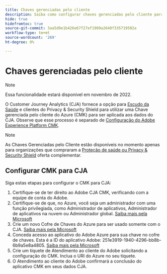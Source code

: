 ```yaml
---
title: Chaves gerenciadas pelo cliente
description: Saiba como configurar chaves gerenciadas pelo cliente para CJA.
hide: true
hidefromtoc: true
source-git-commit: 3aa5d9e1b426e67f27ef1909a2640f335719502a
workflow-type: tm+mt
source-wordcount: '269'
ht-degree: 0%

---
```


# Chaves gerenciadas pelo cliente

>[!NOTE]
>
>Essa funcionalidade estará disponível em novembro de 2022.

O Customer Journey Analytics (CJA) fornece a opção para [Escudo da Saúde](https://www.adobe.com/trust/compliance/hipaa-ready.html) e clientes do Privacy &amp; Security Shield para utilizar uma Chave gerenciada pelo cliente do Azure (CMK) para ser aplicada aos dados do CJA.  Observe que esse processo é separado de [Configuração do Adobe Experience Platform CMK](https://experienceleague.adobe.com/docs/experience-platform/landing/governance-privacy-security/customer-managed-keys.html).

>[!NOTE]
>
>As Chaves Gerenciadas pelo Cliente estão disponíveis no momento apenas para organizações que compraram a [Proteção de saúde ou Privacy &amp; Security Shield](https://experienceleague.adobe.com/docs/blueprints-learn/architecture/vertical-blueprints/healthcare-vertical.html%3Flang%3Den) oferta complementar.

## Configurar CMK para CJA

Siga estas etapas para configurar o CMK para CJA:

1. Certifique-se de ter direito ao Adobe CJA CMK, verificando com a equipe de conta do Adobe.
1. Certifique-se de que, no Azure, você seja um administrador com uma função privilegiada, como Administrador de aplicativos, Administrador de aplicativos na nuvem ou Administrador global. [Saiba mais pela Microsoft](https://learn.microsoft.com/en-us/azure/active-directory/roles/permissions-reference)
1. Crie um novo Cofre de Chaves do Azure para ser usado somente com o CJA. [Saiba mais pela Microsoft](https://learn.microsoft.com/en-us/azure/key-vault/general/)
1. Conceda acesso ao aplicativo do Adobe Azure para sua chave no cofre de chaves. Esta é a ID do aplicativo Adobe: 251e3919-1940-4296-bb8b-6b9a5e8a4805. [Saiba mais pela Microsoft](https://learn.microsoft.com/en-us/azure/storage/common/customer-managed-keys-configure-cross-tenant-existing-account?toc=%2Fazure%2Fstorage%2Fblobs%2Ftoc.json&amp;tabs=powershell-preview%2Cazure-portal#the-customer-grants-the-service-providers-app-access-to-the-key-in-the-key-vault)
1. Crie um tíquete de Atendimento ao cliente do Adobe solicitando a configuração do CMK. Inclua o URI do Azure no seu tíquete.
1. O Atendimento ao cliente do Adobe confirmará a conclusão do aplicativo CMK em seus dados CJA.
